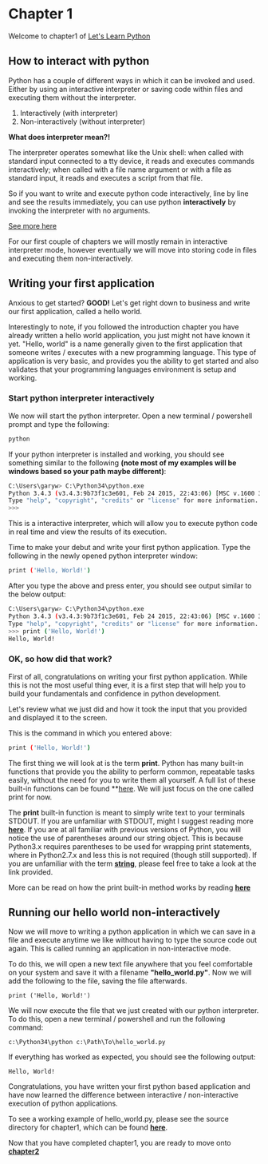 # Chapter 1
Welcome to chapter1 of [Let's Learn Python](https://github.com/zerosignal0/lets-learn-python)

## How to interact with python

Python has a couple of different ways in which it can be invoked and used.  Either by using an interactive interpreter or saving code within files and executing them without the interpreter.

1. Interactively (with interpreter)
2. Non-interactively (without interpreter)

**What does interpreter mean?!**

The interpreter operates somewhat like the Unix shell: when called with standard input connected to a tty device, it reads and executes commands interactively; when called with a file name argument or with a file as standard input, it reads and executes a script from that file.

So if you want to write and execute python code interactively, line by line and see the results immediately, you can use python **interactively** by invoking the interpreter with no arguments.

[See more here](https://docs.python.org/3/tutorial/interpreter.html#interactive-mode) 

For our first couple of chapters we will mostly remain in interactive interpreter mode, however eventually we will move into storing code in files and executing them non-interactively.

## Writing your first application

Anxious to get started? **GOOD!** Let's get right down to business and write our first application, called a hello world.

Interestingly to note, if you followed the introduction chapter you have already written a hello world application, you just might not have known it yet. "Hello, world" is a name generally given to the first application that someone writes / executes with a new programming language.  This type of application is very basic, and provides you the ability to get started and also validates that your programming languages environment is setup and working.

### Start python interpreter interactively

We now will start the python interpreter.  Open a new terminal / powershell prompt and type the following:

```bash
python
```

If your python interpreter is installed and working, you should see something similar to the following **(note most of my examples will be windows based so your path maybe different)**:

```bash
C:\Users\garyw> C:\Python34\python.exe
Python 3.4.3 (v3.4.3:9b73f1c3e601, Feb 24 2015, 22:43:06) [MSC v.1600 32 bit (Intel)] on win32
Type "help", "copyright", "credits" or "license" for more information.
>>>
```

This is a interactive interpreter, which will allow you to execute python code in real time and view the results of its execution.

Time to make your debut and write your first python application.  Type the following in the newly opened python interpreter window:

```bash
print ('Hello, World!')
```

After you type the above and press enter, you should see output similar to the below output:

```bash
C:\Users\garyw> C:\Python34\python.exe
Python 3.4.3 (v3.4.3:9b73f1c3e601, Feb 24 2015, 22:43:06) [MSC v.1600 32 bit (Intel)] on win32
Type "help", "copyright", "credits" or "license" for more information.
>>> print ('Hello, World!')
Hello, World!
```

### OK, so how did that work?

First of all, congratulations on writing your first python application.  While this is not the most useful thing ever, it is a first step that will help you to build your fundamentals and confidence in python development.

Let's review what we just did and how it took the input that you provided and displayed it to the screen.

This is the command in which you entered above:

```bash
print ('Hello, World!')
```

The first thing we will look at is the term **print**.  Python has many built-in functions that provide you the ability to perform common, repeatable tasks easily, without the need for you to write them all yourself.  A full list of these built-in functions can be found **[here](https://docs.python.org/3/library/functions.html). We will just focus on the one called print for now.

The **print** built-in function is meant to simply write text to your terminals STDOUT.  If you are unfamiliar with STDOUT, might I suggest reading more **[here](http://en.wikipedia.org/wiki/Stdout)**.  If you are at all familiar with previous versions of Python, you will notice the use of parentheses around our string object. This is because Python3.x requires parentheses to be used for wrapping print statements, where in Python2.7.x and less this is not required (though still supported).  If you are unfamiliar with the term **[string](https://docs.python.org/3/library/stdtypes.html#str)**, please feel free to take a look at the link provided.

More can be read on how the print built-in method works by reading **[here](https://docs.python.org/3/library/functions.html?highlight=print#print)**

## Running our hello world non-interactively

Now we will move to writing a python application in which we can save in a file and execute anytime we like without having to type the source code out again.  This is called running an application in non-interactive mode.

To do this, we will open a new text file anywhere that you feel comfortable on your system and save it with a filename **"hello_world.py"**.  Now we will add the following to the file, saving the file afterwards.

```shell
print ('Hello, World!')
```

We will now execute the file that we just created with our python interpreter.  To do this, open a new terminal / powershell and run the following command:

```shell
c:\Python34\python c:\Path\To\hello_world.py
```

If everything has worked as expected, you should see the following output:

```shell
Hello, World!
```

Congratulations, you have written your first python based application and have now learned the difference between interactive / non-interactive execution of python applications.

To see a working example of hello_world.py, please see the source directory for chapter1, which can be found **[here](https://github.com/zerosignal0/lets-learn-python/tree/master/source/chapter1/hello_world.py)**.

Now that you have completed chapter1, you are ready to move onto **[chapter2](https://github.com/zerosignal0/lets-learn-python/tree/master/source/Chapter2/README.md)**

